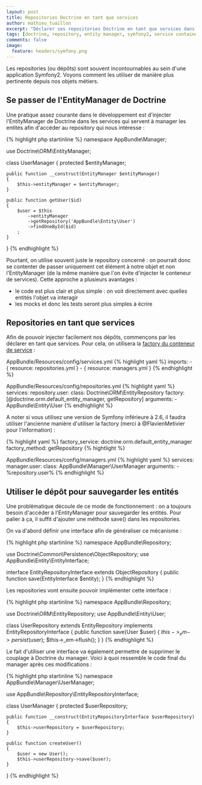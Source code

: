 ```yaml
---
layout: post
title: Repositories Doctrine en tant que services
author: mathieu_tuaillon
excerpt: "Déclarer ses repositories Doctrine en tant que services dans Symfony2 permet d'obtenir un code plus clair et plus simple à tester."
tags: [doctrine, repository, entity manager, symfony2, service container]
comments: false
image:
  feature: headers/symfony.png
---
```


Les repositories (ou dépôts) sont souvent incontournables au sein d'une application Symfony2. Voyons comment les utiliser de manière plus pertinente depuis nos objets métiers.

## Se passer de l'EntityManager de Doctrine

Une pratique assez courante dans le développement est d'injecter l'EntityManager de Doctrine dans les services qui servent à manager les entités afin d'accéder au repository qui nous intéresse :

{% highlight php startinline %}
namespace AppBundle\Manager;

use Doctrine\ORM\EntityManager;

class UserManager
{
    protected $entityManager;

    public function __construct(EntityManager $entityManager)
    {
        $this->entityManager = $entityManager;
    }

    public function getUser($id)
    {
        $user = $this
            ->entityManager
            ->getRepository('AppBundle\Entity\User')
            ->findOneById($id)
        ;
    }
}
{% endhighlight %}

Pourtant, on utilise souvent juste le repository concerné : on pourrait donc se contenter de passer uniquement cet élément à notre objet et non l'EntityManager (de la même manière que l'on évite d'injecter le conteneur de services).
Cette approche a plusieurs avantages :

* le code est plus clair et plus simple : on voit directement avec quelles entités l'objet va interagir
* les mocks et donc les tests seront plus simples à écrire

## Repositories en tant que services

Afin de pouvoir injecter facilement nos dépôts, commençons par les déclarer en tant que services. Pour cela, on utilisera la [factory du conteneur de service](http://symfony.com/doc/current/components/dependency_injection/factories.html) :

AppBundle/Resources/config/services.yml
{% highlight yaml %}
imports:
    - { resource: repositories.yml }
    - { resource: managers.yml }
{% endhighlight %}

AppBundle/Resources/config/repositories.yml
{% highlight yaml %}
services:
    repository.user:
        class: Doctrine\ORM\EntityRepository
        factory: [@doctrine.orm.default_entity_manager, getRepository]
        arguments:
            - AppBundle\Entity\User
{% endhighlight %}

A noter si vous utilisez une version de Symfony inférieure à 2.6, il faudra utiliser l'ancienne manière d'utiliser la factory (merci à @FlavienMetivier pour l'information) :

{% highlight yaml %}
    factory_service: doctrine.orm.default_entity_manager
    factory_method: getRepository
{% hightlight %}

AppBundle/Resources/config/managers.yml
{% highlight yaml %}
services:
    manager.user:
        class: AppBundle\Manager\UserManager
        arguments:
            - %repository.user%
{% endhighlight %}

## Utiliser le dépôt pour sauvegarder les entités

Une problèmatique découle de ce mode de fonctionnement : on a toujours besoin d'accéder à l'EntityManager pour sauvegarder les entités. Pour palier à ça, il suffit d'ajouter une méthode save() dans les repositories.

On va d'abord définir une interface afin de généraliser ce mécanisme :

{% highlight php startinline %}
namespace AppBundle\Repository;

use Doctrine\Common\Persistence\ObjectRepository;
use AppBundle\Entity\EntityInterface;

interface EntityRepositoryInterface extends ObjectRepository
{
    public function save(EntityInterface $entity);
}
{% endhighlight %}

Les repositories vont ensuite pouvoir implémenter cette interface :

{% highlight php startinline %}
namespace AppBundle\Repository;

use Doctrine\ORM\EntityRepository;
use AppBundle\Entity\User;

class UserRepository extends EntityRepository implements EntityRepositoryInterface
{
    public function save(User $user)
    {
        $this->_em->persist($user);
        $this->_em->flush();
    }
}
{% endhighlight %}

Le fait d'utiliser une interface va également permettre de supprimer le couplage à Doctrine du manager. Voici à quoi ressemble le code final du manager après ces modifications :

{% highlight php startinline %}
namespace AppBundle\Manager\UserManager;

use AppBundle\Repository\EntityRepositoryInterface;

class UserManager
{
    protected $userRepository;

    public function __construct(EntityRepositoryInterface $userRepository)
    {
        $this->userRepository = $userRepository;
    }

    public function createUser()
    {
        $user = new User();
        $this->userRepository->save($user);
    }
}
{% endhighlight %}
